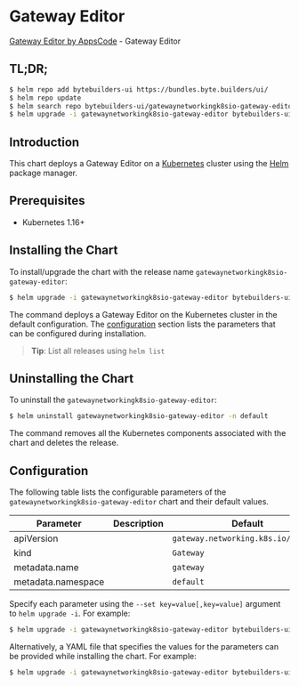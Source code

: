 # Gateway Editor

[Gateway Editor by AppsCode](https://byte.builders) - Gateway Editor

## TL;DR;

```bash
$ helm repo add bytebuilders-ui https://bundles.byte.builders/ui/
$ helm repo update
$ helm search repo bytebuilders-ui/gatewaynetworkingk8sio-gateway-editor --version=v0.4.16
$ helm upgrade -i gatewaynetworkingk8sio-gateway-editor bytebuilders-ui/gatewaynetworkingk8sio-gateway-editor -n default --create-namespace --version=v0.4.16
```

## Introduction

This chart deploys a Gateway Editor on a [Kubernetes](http://kubernetes.io) cluster using the [Helm](https://helm.sh) package manager.

## Prerequisites

- Kubernetes 1.16+

## Installing the Chart

To install/upgrade the chart with the release name `gatewaynetworkingk8sio-gateway-editor`:

```bash
$ helm upgrade -i gatewaynetworkingk8sio-gateway-editor bytebuilders-ui/gatewaynetworkingk8sio-gateway-editor -n default --create-namespace --version=v0.4.16
```

The command deploys a Gateway Editor on the Kubernetes cluster in the default configuration. The [configuration](#configuration) section lists the parameters that can be configured during installation.

> **Tip**: List all releases using `helm list`

## Uninstalling the Chart

To uninstall the `gatewaynetworkingk8sio-gateway-editor`:

```bash
$ helm uninstall gatewaynetworkingk8sio-gateway-editor -n default
```

The command removes all the Kubernetes components associated with the chart and deletes the release.

## Configuration

The following table lists the configurable parameters of the `gatewaynetworkingk8sio-gateway-editor` chart and their default values.

|     Parameter      | Description |                    Default                     |
|--------------------|-------------|------------------------------------------------|
| apiVersion         |             | <code>gateway.networking.k8s.io/v1beta1</code> |
| kind               |             | <code>Gateway</code>                           |
| metadata.name      |             | <code>gateway</code>                           |
| metadata.namespace |             | <code>default</code>                           |


Specify each parameter using the `--set key=value[,key=value]` argument to `helm upgrade -i`. For example:

```bash
$ helm upgrade -i gatewaynetworkingk8sio-gateway-editor bytebuilders-ui/gatewaynetworkingk8sio-gateway-editor -n default --create-namespace --version=v0.4.16 --set apiVersion=gateway.networking.k8s.io/v1beta1
```

Alternatively, a YAML file that specifies the values for the parameters can be provided while
installing the chart. For example:

```bash
$ helm upgrade -i gatewaynetworkingk8sio-gateway-editor bytebuilders-ui/gatewaynetworkingk8sio-gateway-editor -n default --create-namespace --version=v0.4.16 --values values.yaml
```
